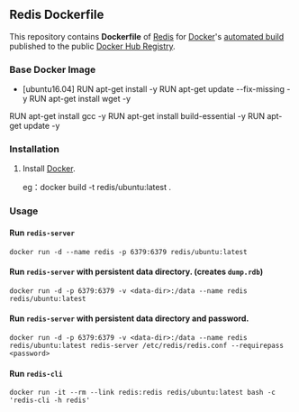 ## Redis Dockerfile


This repository contains **Dockerfile** of [Redis](http://redis.io/) for [Docker](https://www.docker.com/)'s [automated build](https://registry.hub.docker.com/u/dockerfile/redis/) published to the public [Docker Hub Registry](https://registry.hub.docker.com/).


### Base Docker Image

* [ubuntu16.04]
RUN apt-get install -y
RUN apt-get update --fix-missing -y
RUN apt-get install wget -y

RUN apt-get install gcc -y
RUN apt-get install build-essential -y
RUN apt-get update -y


### Installation

1. Install [Docker](https://www.docker.com/).
    
   eg：docker build -t redis/ubuntu:latest .


### Usage

#### Run `redis-server`

    docker run -d --name redis -p 6379:6379 redis/ubuntu:latest

#### Run `redis-server` with persistent data directory. (creates `dump.rdb`)

    docker run -d -p 6379:6379 -v <data-dir>:/data --name redis redis/ubuntu:latest

#### Run `redis-server` with persistent data directory and password.

    docker run -d -p 6379:6379 -v <data-dir>:/data --name redis redis/ubuntu:latest redis-server /etc/redis/redis.conf --requirepass <password>

#### Run `redis-cli`

    docker run -it --rm --link redis:redis redis/ubuntu:latest bash -c 'redis-cli -h redis'

